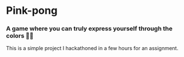# Pink-pong
### A game where you can truly express yourself through the colors 🤷‍♀️
This is a simple project I hackathoned in a few hours for an assignment.
